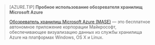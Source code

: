 > [AZURE.TIP] **Пробное использование обозревателя хранилищ Microsoft Azure**
> 
> [Обозреватель хранилищ Microsoft Azure (MASE)](../articles/vs-azure-tools-storage-manage-with-storage-explorer.md) — это бесплатное автономное приложение корпорации Майкрософт, обеспечивающее визуализацию данных из службы хранилища Azure на платформах Windows, OS X и Linux.

<!---HONumber=AcomDC_0727_2016-->